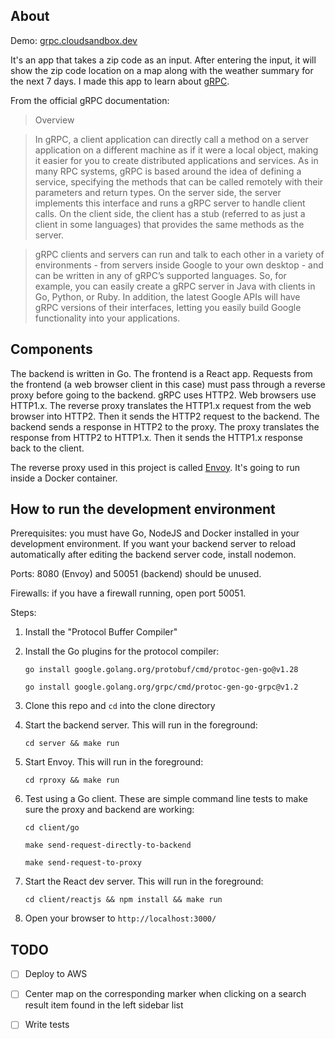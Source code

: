 ## About

Demo: [grpc.cloudsandbox.dev](https://grpc.cloudsandbox.dev/)

It's an app that takes a zip code as an input. After entering the input, it will show the zip code location on a map along with the weather summary for the next 7 days. I made this app to learn about [gRPC](https://grpc.io/docs/what-is-grpc/introduction/).

From the official gRPC documentation:
> Overview

> In gRPC, a client application can directly call a method on a server application on a different machine as if it were a local object, making it easier for you to create distributed applications and services. As in many RPC systems, gRPC is based around the idea of defining a service, specifying the methods that can be called remotely with their parameters and return types. On the server side, the server implements this interface and runs a gRPC server to handle client calls. On the client side, the client has a stub (referred to as just a client in some languages) that provides the same methods as the server.

> gRPC clients and servers can run and talk to each other in a variety of environments - from servers inside Google to your own desktop - and can be written in any of gRPC’s supported languages. So, for example, you can easily create a gRPC server in Java with clients in Go, Python, or Ruby. In addition, the latest Google APIs will have gRPC versions of their interfaces, letting you easily build Google functionality into your applications.

## Components

The backend is written in Go. The frontend is a React app. Requests from the frontend (a web browser client in this case) must pass through a reverse proxy before going to the backend. gRPC uses HTTP2. Web browsers use HTTP1.x. The reverse proxy translates the HTTP1.x request from the web browser into HTTP2. Then it sends the HTTP2 request to the backend. The backend sends a response in HTTP2 to the proxy. The proxy translates the response from HTTP2 to HTTP1.x. Then it sends the HTTP1.x response back to the client.

The reverse proxy used in this project is called [Envoy](https://www.envoyproxy.io/docs/envoy/latest/intro/what_is_envoy). It's going to run inside a Docker container.

## How to run the development environment

Prerequisites: you must have Go, NodeJS and Docker installed in your development environment. If you want your backend server to reload automatically after editing the backend server code, install nodemon.

Ports: 8080 (Envoy) and 50051 (backend) should be unused.

Firewalls: if you have a firewall running, open port 50051.

Steps:

1. Install the "Protocol Buffer Compiler"

2. Install the Go plugins for the protocol compiler:

    `go install google.golang.org/protobuf/cmd/protoc-gen-go@v1.28`

    `go install google.golang.org/grpc/cmd/protoc-gen-go-grpc@v1.2`


3. Clone this repo and `cd` into the clone directory

4. Start the backend server. This will run in the foreground:

    `cd server && make run`

5. Start Envoy. This will run in the foreground:

    `cd rproxy && make run`

6. Test using a Go client. These are simple command line tests to make sure the proxy and backend are working:

    `cd client/go`

    `make send-request-directly-to-backend`

    `make send-request-to-proxy`

7. Start the React dev server. This will run in the foreground:

    `cd client/reactjs && npm install && make run`

8. Open your browser to `http://localhost:3000/`

## TODO

- [ ] Deploy to AWS

- [ ] Center map on the corresponding marker when clicking on a search result item found in the left sidebar list

- [ ] Write tests
